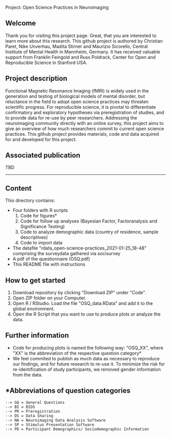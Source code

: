  Project: Open Science Practices in Neuroimaging

## Welcome

Thank you for visiting this project page. Great, that you are interested to learn more about this research.
This github project is authored by Christian Paret, Nike Unverhau, Madita Stirner and Maurizio Sicorello, Central Institute of Mental Health in Mannheim, Germany. It has received valuable support from Franklin Feingold and Russ Poldrack, Center for Open and Reproducible Science in Stanford USA.

## Project description

Functional Magnetic Resonance Imaging (fMRI) is widely used in the generation and testing of biological models of mental disorder, but reluctance in the field to adopt open science practices may threaten scientific progress. For reproducible science, it is pivotal to differentiate confirmatory and exploratory hypotheses via preregistration of studies, and to provide data for re-use by peer researchers. Addressing the neuroimaging community directly with an online survey, this project aims to give an overview of how much researchers commit to current open science practices.
This github project provides materials, code and data acquired for and developed for this project.

## Associated publication

TBD
_____________________________________________________________________________________________________________________________________________

## Content
 
This directory contains:

- Four folders with R scripts
	1. Code for figures*
	2. Code for follow up analyses (Bayesian Factor, Factoranalysis and Significance Testing) 
	3. Code to analyze demographic data (country of residence, sample descriptives) 
	4. Code to import data 
- The datafile "rdata_open-science-practices_2021-01-25_18-48" comprising the surveydata gathered via socisurvey
- A pdf of the questionnaire (OSQ.pdf)
- This README file with instructions	
	

## How to get started

1. Download repository by clicking "Download ZIP" under "Code". 
2. Open ZIP folder on your Computer. 
3. Open R / RStudio. Load the file "OSQ_data.RData" and add it to the global environment.
4. Open the R Script that you want to use to produce plots or analyze the data.

## Further information

- Code for producing plots is named the following way: "OSQ_XX", where "XX" is the abbreviation of the respective question category*
- We feel commited to publish as much data as necessary to reproduce our findings, and for future research to re-use it. To minimize the risk for re-identification of study participants, we removed gender information from the data.
	
	
## *Abbreviations of question categories
	--> GQ = General Questions
	--> BI = BIDS
	--> PR = Preregistration
	--> DS = Data Sharing
	--> NA = Neuroimaging Data Analysis Software
	--> SP = Stimulus Presentation Software
	--> PD = Participant Demographics/ Sociodemographic Information